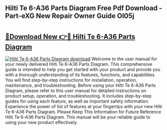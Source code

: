 ## Hilti Te 6-A36 Parts Diagram Free Pdf Download - Part-eXG New Repair Owner Guide OI05j

# <h2><a href="http://dfilwj.blite.top/?on=Hilti+Te+6-A36+Parts+Diagram">🔗Download New 👉🔴 Hilti Te 6-A36 Parts Diagram</a></h2>

[![Hilti Te 6-A36 Parts Diagram download](https://i.imgur.com/lujVjoI.png)](http://dfilwj.blite.top/?on=Hilti+Te+6-A36+Parts+Diagram)
Welcome to the user manual for your newly delivered Hilti Te 6-A36 Parts Diagram. This comprehensive guide is intended to help you get started with your product and provide you with a thorough understanding of its features, functions, and capabilities. You will find step-by-step instructions for installation, operation, maintenance, and troubleshooting. Before using your Hilti Te 6-A36 Parts Diagram, please refer to this user manual for detailed instructions on product setup, operation, and troubleshooting. It includes step-by-step guides for using each feature, as well as important safety information. Experience the power of list of features at your fingertips with your new Hilti Te 6-A36 Parts Diagram. Please Keep This Information for Future Reference Hilti Te 6-A36 Parts Diagram. This manual will be your reliable guide to using your new product effectively.
